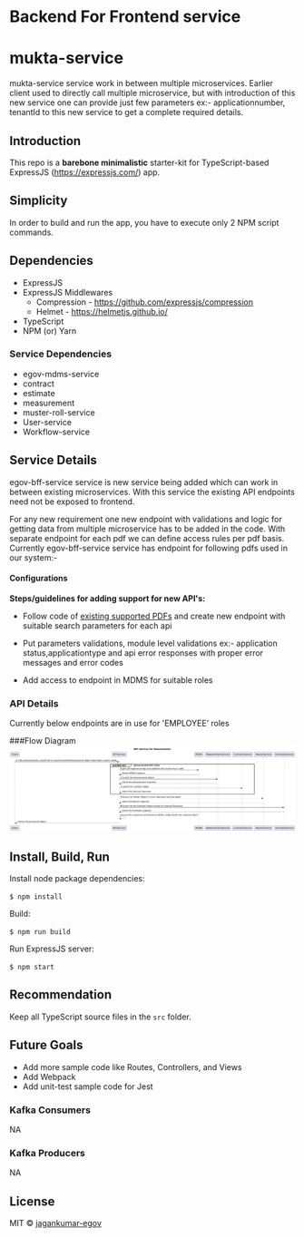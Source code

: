 # Backend For Frontend service

# mukta-service

mukta-service service work in between multiple microservices. Earlier client used to directly call multiple microservice, but with introduction of this new service one can provide just few parameters ex:- applicationnumber, tenantId to this new service to get a complete required details.

## Introduction

This repo is a **barebone minimalistic** starter-kit for TypeScript-based ExpressJS (https://expressjs.com/) app.

## Simplicity

In order to build and run the app, you have to execute only 2 NPM script commands.

## Dependencies

* ExpressJS
* ExpressJS Middlewares
    * Compression - https://github.com/expressjs/compression
    * Helmet - https://helmetjs.github.io/
* TypeScript
* NPM (or) Yarn

### Service Dependencies

- egov-mdms-service
- contract
- estimate
- measurement
- muster-roll-service
- User-service
- Workflow-service


## Service Details

egov-bff-service service is new service being added which can work in between existing microservices.  With this service the existing API endpoints need not be exposed to frontend.

For any new requirement one new endpoint with validations and logic for getting data from multiple microservice has to be added in the code. With separate endpoint for each pdf we can define access rules per pdf basis. Currently egov-bff-service service has endpoint for following pdfs used in our system:-

#### Configurations

**Steps/guidelines for adding support for new API's:**


- Follow code of [existing supported PDFs](https://github.com/egovernments/utilities/tree/master/egov-pdf/src/routes) and create new endpoint with suitable search parameters for each api

- Put parameters validations, module level validations ex:- application status,applicationtype and api error responses with proper error messages and error codes

- Add access to endpoint in MDMS for suitable roles

### API Details
Currently below endpoints are in use for 'EMPLOYEE’ roles

###Flow Diagram
![Flow](https://github.com/egovernments/DIGIT-Works/blob/04689228d238592a34e832be2997a0f05ac956f8/utilities/mukta-services/docs/flowdiagram.png?raw=true)



## Install, Build, Run

Install node package dependencies:

`$ npm install`

Build:

`$ npm run build`

Run ExpressJS server:

`$ npm start`

## Recommendation

Keep all TypeScript source files in the `src` folder.

## Future Goals

* Add more sample code like Routes, Controllers, and Views
* Add Webpack
* Add unit-test sample code for Jest


### Kafka Consumers
NA

### Kafka Producers
NA

## License

MIT © [jagankumar-egov](https://github.com/jagankumar-egov)
